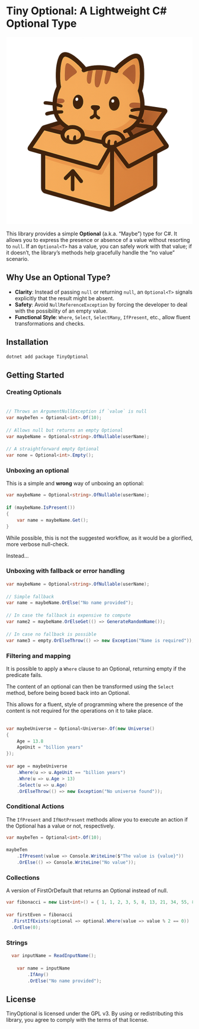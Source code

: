 # Tiny Optional: A Lightweight C# Optional Type

![Logo](logo.png)

This library provides a simple **Optional** (a.k.a. “Maybe”) type for C#. It allows you to express the presence or absence of a value without resorting to `null`. If an `Optional<T>` has a value, you can safely work with that value; if it doesn’t, the library’s methods help gracefully handle the “no value” scenario.

## Why Use an Optional Type?

- **Clarity**: Instead of passing `null` or returning `null`, an `Optional<T>` signals explicitly that the result might be absent.  
- **Safety**: Avoid `NullReferenceException` by forcing the developer to deal with the possibility of an empty value.  
- **Functional Style**: `Where`, `Select`, `SelectMany`, `IfPresent`, etc., allow fluent transformations and checks.


## Installation

```bash
dotnet add package TinyOptional
```

## Getting Started

### Creating Optionals

```csharp

// Throws an ArgumentNullException if `value` is null
var maybeTen = Optional<int>.Of(10);

// Allows null but returns an empty Optional
var maybeName = Optional<string>.OfNullable(userName);

// A straightforward empty Optional
var none = Optional<int>.Empty();
```

### Unboxing an optional

This is a simple and **wrong** way of unboxing an optional:

```csharp
var maybeName = Optional<string>.OfNullable(userName);

if (maybeName.IsPresent())
{
    var name = maybeName.Get();
}
```

While possible, this is not the suggested workflow, as it would be a glorified, more verbose null-check. 

Instead...

### Unboxing with fallback or error handling

```csharp
var maybeName = Optional<string>.OfNullable(userName);

// Simple fallback
var name = maybeName.OrElse("No name provided");

// In case the fallback is expensive to compute
var name2 = maybeName.OrElseGet(() => GenerateRandomName());

// In case no fallback is possible
var name3 = empty.OrElseThrow(() => new Exception("Name is required"));
```

### Filtering and mapping 

It is possible to apply a `Where` clause to an Optional, returning empty if the predicate fails.

The content of an optional can then be transformed using the `Select` method, before being boxed back into an Optional.

This allows for a fluent, style of programming where the presence of the content is not required for the operations on it to take place.
    
```csharp

var maybeUniverse = Optional<Universe>.Of(new Universe()
{
    Age = 13.8
    AgeUnit = "billion years"
});

var age = maybeUniverse
    .Where(u => u.AgeUnit == "billion years")
    .Whre(u => u.Age > 13)
    .Select(u => u.Age)
    .OrElseThrow(() => new Exception("No universe found"));
```

### Conditional Actions

The `IfPresent` and `IfNotPresent` methods allow you to execute an action if the Optional has a value or not, respectively.

```csharp
var maybeTen = Optional<int>.Of(10);

maybeTen
    .IfPresent(value => Console.WriteLine($"The value is {value}"))
    .OrElse(() => Console.WriteLine("No value"));
```

### Collections

A version of FirstOrDefault that returns an Optional instead of null.

```csharp
var fibonacci = new List<int>() = { 1, 1, 2, 3, 5, 8, 13, 21, 34, 55, 89 };

var firstEven = fibonacci
  .FirstIfExists(optional => optional.Where(value => value % 2 == 0))
  .OrElse(0);
```

### Strings

```csharp
  var inputName = ReadInputName();
  
    var name = inputName
        .IfAny()
        .OrElse("No name provided");
```

## License

TinyOptional is licensed under the GPL v3. By using or redistributing this library, you agree to comply with the terms of that license.

